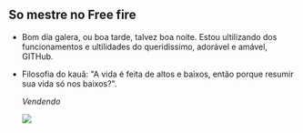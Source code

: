 ## So mestre no Free fire ##
- Bom dia galera, ou boa tarde, talvez boa noite. Estou ultilizando dos funcionamentos e ultilidades do queridissimo, adorável e amável, GITHub.
- Filosofia do kauã: "A vida é feita de altos e baixos, então porque resumir sua vida só nos baixos?".

  *Vendendo*



  ![](https://media1.tenor.com/m/QQiopAKBLyUAAAAd/miber.gif)

  
